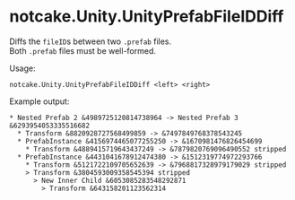 # notcake.Unity.UnityPrefabFileIDDiff
Diffs the `fileID`s between two `.prefab` files.  
Both `.prefab` files must be well-formed.

Usage:
```
notcake.Unity.UnityPrefabFileIDDiff <left> <right>
```

Example output:
```
* Nested Prefab 2 &4989725120814738964 -> Nested Prefab 3 &6293954053335516682
  * Transform &8820928727568499859 -> &7497849768378543245
  * PrefabInstance &4156974465077255250 -> &1670981476826454699
    * Transform &4889415719643437249 -> &7879820769096490552 stripped
  * PrefabInstance &4431041678912474380 -> &1512319774972293766
    * Transform &5121722109705652639 -> &7968817328979179029 stripped
    > Transform &3804593009358545394 stripped
      > New Inner Child &6053085283548292871
        > Transform &643158201123562314
```
